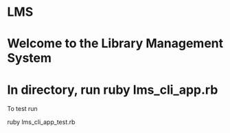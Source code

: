 # LMS

# Welcome to the Library Management System

# In directory, run ruby lms_cli_app.rb

To test run 

ruby lms_cli_app_test.rb 
